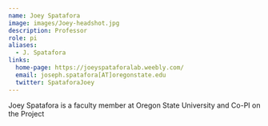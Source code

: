 ```yaml
---
name: Joey Spatafora
image: images/Joey-headshot.jpg
description: Professor
role: pi
aliases:
  - J. Spatafora
links:
  home-page: https://joeyspataforalab.weebly.com/
  email: joseph.spatafora[AT]oregonstate.edu
  twitter: SpataforaJoey
---
```


Joey Spatafora is a faculty member at Oregon State University and Co-PI on the Project
